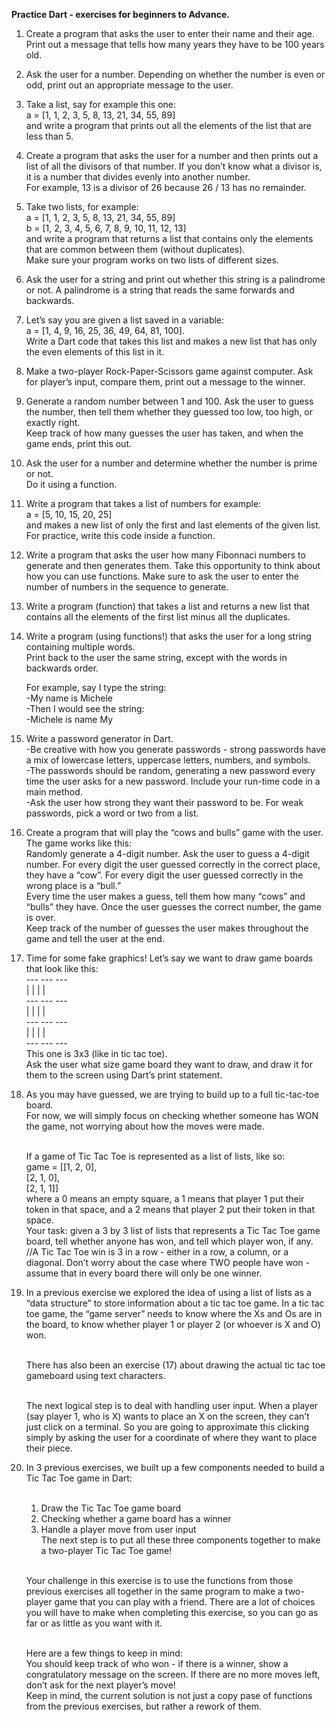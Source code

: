 **Practice Dart - exercises for beginners to Advance.**

1.  Create a program that asks the user to enter their name and their age. Print out a message that tells how many years they have to be 100 years old.

2.  Ask the user for a number. Depending on whether the number is even or odd, print out an appropriate message to the user.

3.  Take a list, say for example this one: <br/>
     a = [1, 1, 2, 3, 5, 8, 13, 21, 34, 55, 89]<br/>
    and write a program that prints out all the elements of the list that are less than 5.
   
4.  Create a program that asks the user for a number and then prints out a list of all the divisors of that number.
    If you don’t know what a divisor is, it is a number that divides evenly into another number.<br/>
    For example, 13 is a divisor of 26 because 26 / 13 has no remainder.
   
5.  Take two lists, for example:<br/>
     a = [1, 1, 2, 3, 5, 8, 13, 21, 34, 55, 89]<br/>
     b = [1, 2, 3, 4, 5, 6, 7, 8, 9, 10, 11, 12, 13]<br/>
    and write a program that returns a list that contains only the elements that are common between them (without duplicates). <br/>
    Make sure your program works on two lists of different sizes.
   
6.  Ask the user for a string and print out whether this string is a palindrome or not.
     A palindrome is a string that reads the same forwards and backwards.
    
7.  Let’s say you are given a list saved in a variable:<br/>
     a = [1, 4, 9, 16, 25, 36, 49, 64, 81, 100]. <br/>
    Write a Dart code that takes this list and makes a new list that has only the even elements of this list in it.
   
8.  Make a two-player Rock-Paper-Scissors game against computer.
    Ask for player’s input, compare them, print out a message to the winner.
   
9.  Generate a random number between 1 and 100. Ask the user to guess the number, then tell them whether they guessed too low, too high, or exactly right.<br/>
    Keep track of how many guesses the user has taken, and when the game ends, print this out.
   
10. Ask the user for a number and determine whether the number is prime or not.<br/>
    Do it using a function.
   
11. Write a program that takes a list of numbers for example:<br/>
     a = [5, 10, 15, 20, 25]<br/>
    and makes a new list of only the first and last elements of the given list. For practice, write this code inside a function.
   
12. Write a program that asks the user how many Fibonnaci numbers to generate and then generates them. Take this opportunity to think about how you can use functions.
    Make sure to ask the user to enter the number of numbers in the sequence to generate.

13. Write a program (function) that takes a list and returns a new list that contains all the elements of the first list minus all the duplicates.

14. Write a program (using functions!) that asks the user for a long string containing multiple words.<br/> 
    Print back to the user the same string, except with the words in backwards order.
   
    For example, say I type the string:<br/>
     -My name is Michele<br/>
     -Then I would see the string:<br/>
     -Michele is name My<br/>

15. Write a password generator in Dart.<br/> 
    -Be creative with how you generate passwords - strong passwords have a mix of lowercase letters, uppercase letters, numbers, and symbols.<br/> 
    -The passwords should be random, generating a new password every time the user asks for a new password. Include your run-time code in a main method.<br/>
    -Ask the user how strong they want their password to be. For weak passwords, pick a word or two from a list.

16. Create a program that will play the “cows and bulls” game with the user. The game works like this:<br/>
    Randomly generate a 4-digit number. Ask the user to guess a 4-digit number. For every digit the user guessed correctly in the correct place, they have a “cow”.
    For every digit the user guessed correctly in the wrong place is a “bull.”<br/>
    Every time the user makes a guess, tell them how many “cows” and “bulls” they have. Once the user guesses the correct number, the game is over. <br/>
    Keep track of the number of guesses the user makes throughout the game and tell the user at the end.

17. Time for some fake graphics! Let’s say we want to draw game boards that look like this:<br/>
         --- --- --- <br/>
         |   |   |   |<br/> 
          --- --- --- <br/> 
         |   |   |   |<br/> 
          --- --- --- <br/> 
         |   |   |   | <br/>
          --- --- --- <br/>
    This one is 3x3 (like in tic tac toe).<br/>
    Ask the user what size game board they want to draw, and draw it for them to the screen using Dart’s print statement.

18. As you may have guessed, we are trying to build up to a full tic-tac-toe board.<br/>
    For now, we will simply focus on checking whether someone has WON the game, not worrying about how the moves were made.<br/><br/>
   
    If a game of Tic Tac Toe is represented as a list of lists, like so:<br/>
    game = [[1, 2, 0],<br/>
           [2, 1, 0],<br/>
           [2, 1, 1]]<br/>
    where a 0 means an empty square, a 1 means that player 1 put their token in that space, and a 2 means that player 2 put their token in that space.<br/>
    Your task: given a 3 by 3 list of lists that represents a Tic Tac Toe game board, tell whether anyone has won, and tell which player won, if any.<br/>
    //A Tic Tac Toe win is 3 in a row - either in a row, a column, or a diagonal. Don’t worry about the case where TWO people have won - assume that in every board there
    will only be one winner.

19. In a previous exercise we explored the idea of using a list of lists as a “data structure” to store information about a tic tac toe game. In a tic tac toe game, 
    the “game server” needs to know where the Xs and Os are in the board, to know whether player 1 or player 2 (or whoever is X and O) won.<br/><br/>
   
    There has also been an exercise (17) about drawing the actual tic tac toe gameboard using text characters.<br/><br/>
   
    The next logical step is to deal with handling user input. When a player (say player 1, who is X) wants to place an X on the screen, they can’t just click on a terminal. 
    So you are going to approximate this clicking simply by asking the user for a coordinate of where they want to place their piece.

20. In 3 previous exercises, we built up a few components needed to build a Tic Tac Toe game in Dart:<br/><br/>
   
     1. Draw the Tic Tac Toe game board<br/>
     2. Checking whether a game board has a winner<br/>
     3. Handle a player move from user input<br/>
    The next step is to put all these three components together to make a two-player Tic Tac Toe game!<br/><br/>

    Your challenge in this exercise is to use the functions from those previous exercises all together in the same program to make a two-player game that you can play with a
    friend. There are a lot of choices you will have to make when completing this exercise, so you can go as far or as little as you want with it.<br/><br/>
   
    Here are a few things to keep in mind:<br/>
    You should keep track of who won - if there is a winner, show a congratulatory message on the screen.
    If there are no more moves left, don’t ask for the next player’s move!<br/>
    Keep in mind, the current solution is not just a copy pase of functions from the previous exercises, but rather a rework of them.


